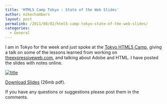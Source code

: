 ```yaml
---
title: 'HTML5 Camp Tokyo : State of the Web Slides'
author: mikechambers
layout: post
permalink: /2011/08/02/html5-camp-tokyo-state-of-the-web-slides/
categories:
  - General
---
```



I am in Tokyo for the week and just spoke at the [Tokyo HTML5 Camp][1], giving a talk on some of the lessons learned from working on [theexpressiveweb.com](theexpressiveweb.com), and talking about Adobe and HTML. I have posted the slides with notes online.

[![title](/html5/presentations/state_of_the_web_title.png)](/html5/presentations/state_of_the_web.pdf)

[Download Slides][2] (26mb pdf).

If you have any questions or suggestions please post them in the comments.

 [1]: http://www.adobe.com/jp/joc/adc/meetup/round02/
 [2]: /html5/presentations/state_of_the_web.pdf